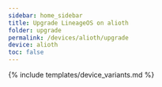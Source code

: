 ```yaml
---
sidebar: home_sidebar
title: Upgrade LineageOS on alioth
folder: upgrade
permalink: /devices/alioth/upgrade
device: alioth
toc: false
---
```

{% include templates/device_variants.md %}
